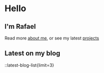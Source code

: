 # Hello

## I'm Rafael

Read more [about me](/about), or see my latest [projects](/projects)

## Latest on my blog

::latest-blog-list{limit=3}

